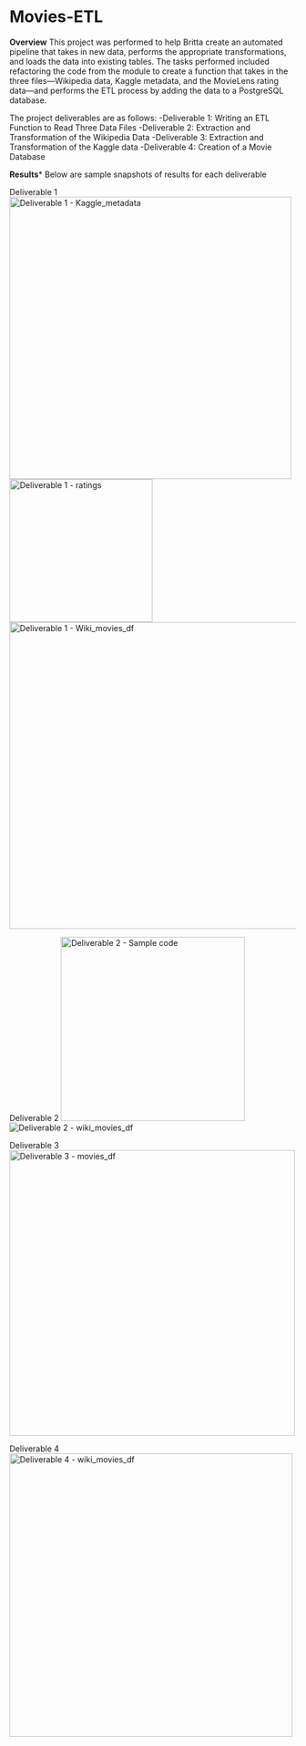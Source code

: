 # Movies-ETL

**Overview**
This project was performed to help Britta create an automated pipeline that takes in new data, performs the appropriate transformations, and loads the data into existing tables. The tasks performed included refactoring the code from the module to create a function that takes in the three files—Wikipedia data, Kaggle metadata, and the MovieLens rating data—and performs the ETL process by adding the data to a PostgreSQL database.

The project deliverables are as follows:
-Deliverable 1: Writing an ETL Function to Read Three Data Files
-Deliverable 2: Extraction and Transformation of the Wikipedia Data
-Deliverable 3: Extraction and Transformation of the Kaggle data
-Deliverable 4: Creation of a Movie Database

**Results***
Below are sample snapshots of results for each deliverable

Deliverable 1
<img width="495" alt="Deliverable 1 - Kaggle_metadata" src="https://user-images.githubusercontent.com/79670933/116023321-e3224800-a619-11eb-87a0-96836137e481.png">
<img width="251" alt="Deliverable 1 - ratings" src="https://user-images.githubusercontent.com/79670933/116023344-eae1ec80-a619-11eb-9cf9-dd46e1943030.png">
<img width="538" alt="Deliverable 1 - Wiki_movies_df" src="https://user-images.githubusercontent.com/79670933/116023385-fd5c2600-a619-11eb-811a-e38fd685bb6b.png">

Deliverable 2
<img width="323" alt="Deliverable 2 - Sample code" src="https://user-images.githubusercontent.com/79670933/116023900-1e714680-a61b-11eb-88f8-3fa568a8926e.png">
![Deliverable 2 - wiki_movies_df](https://user-images.githubusercontent.com/79670933/116023910-24672780-a61b-11eb-9aa1-f66b06c93af3.png)

Deliverable 3
<img width="501" alt="Deliverable 3 - movies_df" src="https://user-images.githubusercontent.com/79670933/116023926-2c26cc00-a61b-11eb-87f5-216dddb22511.png">

Deliverable 4
<img width="497" alt="Deliverable 4 - wiki_movies_df" src="https://user-images.githubusercontent.com/79670933/116023943-33e67080-a61b-11eb-89aa-bee7d991ff22.png">

